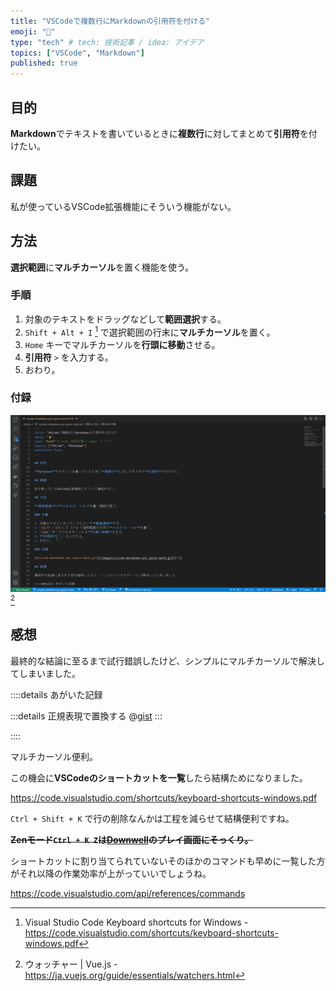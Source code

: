 ```yaml
---
title: "VSCodeで複数行にMarkdownの引用符を付ける"
emoji: "🤞"
type: "tech" # tech: 技術記事 / idea: アイデア
topics: ["VSCode", "Markdown"]
published: true
---
```


## 目的

**Markdown**でテキストを書いているときに**複数行**に対してまとめて**引用符**を付けたい。

## 課題

私が使っているVSCode拡張機能にそういう機能がない。

## 方法

**選択範囲**に**マルチカーソル**を置く機能を使う。

### 手順

1. 対象のテキストをドラッグなどして**範囲選択**する。
2. `Shift + Alt + I` [^1] で選択範囲の行末に**マルチカーソル**を置く。
3. `Home` キーでマルチカーソルを**行頭に移動**させる。
4. **引用符** `>` を入力する。
5. おわり。

### 付録

![vscode-markdown-put-quote-mark.gif](/images/vscode-markdown-put-quote-mark.gif)[^2]

## 感想

最終的な結論に至るまで試行錯誤したけど、シンプルにマルチカーソルで解決してしまいました。

::::details あがいた記録

:::details 正規表現で置換する
@[gist](https://gist.github.com/D-ske104/c9e87b8207f9c0dda781cfd91503aeb6)
:::

::::

マルチカーソル便利。

この機会に**VSCodeのショートカットを一覧**したら結構ためになりました。

https://code.visualstudio.com/shortcuts/keyboard-shortcuts-windows.pdf

`Ctrl + Shift + K` で行の削除なんかは工程を減らせて結構便利ですね。

~~**Zenモード`Ctrl + K Z`は[Downwell](https://store.steampowered.com/app/360740/Downwell/?l=japanese)のプレイ画面にそっくり。**~~

ショートカットに割り当てられていないそのほかのコマンドも早めに一覧した方がそれ以降の作業効率が上がっていいでしょうね。

https://code.visualstudio.com/api/references/commands

[^1]: Visual Studio Code Keyboard shortcuts for Windows - https://code.visualstudio.com/shortcuts/keyboard-shortcuts-windows.pdf
[^2]: ウォッチャー | Vue.js - https://ja.vuejs.org/guide/essentials/watchers.html
